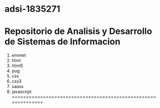 # adsi-1835271
Repositorio de Analisis y Desarrollo de Sistemas de Informacion
==============================================================
1. emmet
2. html
3. html5
4. pug
5. css
6. css3
7. saass
8. javascript
==============================================================